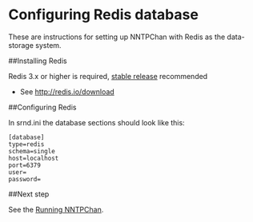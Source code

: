 Configuring Redis database
==========================

These are instructions for setting up NNTPChan with Redis as the data-storage system.

##Installing Redis

Redis 3.x or higher is required, [stable release](http://download.redis.io/releases/redis-stable.tar.gz) recommended

* See http://redis.io/download

##Configuring Redis

In srnd.ini the database sections should look like this:

    [database]
    type=redis
    schema=single
    host=localhost
    port=6379
    user=
    password=

##Next step

See the [Running NNTPChan](running.md).
